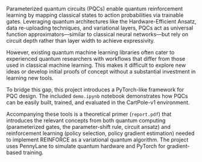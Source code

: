 Parameterized quantum circuits (PQCs) enable quantum reinforcement learning by mapping classical states to action probabilities via trainable gates. Leveraging quantum architectures like the Hardware-Efficient Ansatz, data re-uploading techniques, and variational layers, PQCs act as universal function approximators—similar to classical neural networks—but rely on circuit depth rather than layer width to achieve expressivity.

However, existing quantum machine learning libraries often cater to experienced quantum researchers with workflows that differ from those used in classical machine learning. This makes it difficult to explore new ideas or develop initial proofs of concept without a substantial investment in learning new tools.

To bridge this gap, this project introduces a PyTorch-like framework for PQC design. The included `demo.ipynb` notebook demonstrates how PQCs can be easily built, trained, and evaluated in the CartPole-v1 environment.

Accompanying these tools is a theoretical primer (`report.pdf`) that introduces the relevant concepts from both quantum computing (parameterized gates, the parameter-shift rule, circuit ansatz) and reinforcement learning (policy selection, policy gradient estimation) needed to implement REINFORCE as a variational quantum algorithm. The project uses PennyLane to simulate quantum hardware and PyTorch for gradient-based training.